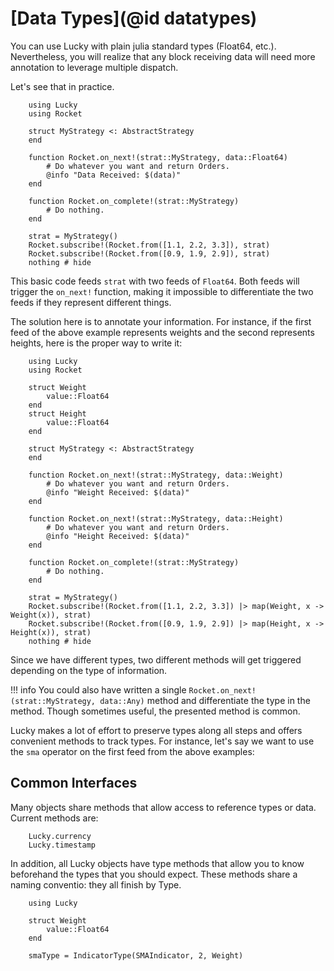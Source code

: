 # [Data Types](@id datatypes)

You can use Lucky with plain julia standard types (Float64, etc.).
Nevertheless, you will realize that any block receiving data will need more annotation to leverage multiple dispatch.

Let's see that in practice.

```@example
    using Lucky
    using Rocket

    struct MyStrategy <: AbstractStrategy
    end

    function Rocket.on_next!(strat::MyStrategy, data::Float64)
        # Do whatever you want and return Orders.
        @info "Data Received: $(data)"
    end

    function Rocket.on_complete!(strat::MyStrategy)
        # Do nothing.
    end

    strat = MyStrategy()
    Rocket.subscribe!(Rocket.from([1.1, 2.2, 3.3]), strat)
    Rocket.subscribe!(Rocket.from([0.9, 1.9, 2.9]), strat)
    nothing # hide
```
This basic code feeds `strat` with two feeds of `Float64`. Both feeds will trigger the `on_next!` function, making it impossible to differentiate the two feeds if they represent different things.

The solution here is to annotate your information. For instance, if the first feed of the above example represents weights and the second represents heights, here is the proper way to write it:

```@example
    using Lucky
    using Rocket

    struct Weight
        value::Float64
    end
    struct Height
        value::Float64
    end

    struct MyStrategy <: AbstractStrategy
    end

    function Rocket.on_next!(strat::MyStrategy, data::Weight)
        # Do whatever you want and return Orders.
        @info "Weight Received: $(data)"
    end

    function Rocket.on_next!(strat::MyStrategy, data::Height)
        # Do whatever you want and return Orders.
        @info "Height Received: $(data)"
    end

    function Rocket.on_complete!(strat::MyStrategy)
        # Do nothing.
    end

    strat = MyStrategy()
    Rocket.subscribe!(Rocket.from([1.1, 2.2, 3.3]) |> map(Weight, x -> Weight(x)), strat)
    Rocket.subscribe!(Rocket.from([0.9, 1.9, 2.9]) |> map(Height, x -> Height(x)), strat)
    nothing # hide
```
Since we have different types, two different methods will get triggered depending on the type of information.

!!! info
    You could also have written a single `Rocket.on_next!(strat::MyStrategy, data::Any)` method and differentiate the type in the method. Though sometimes useful, the presented method is common.

Lucky makes a lot of effort to preserve types along all steps and offers convenient methods to track types. For instance, let's say we want to use the `sma` operator on the first feed from the above examples:

<!-- @example
    using Lucky
    using Rocket

    struct Weight{F} <: ValueIndicator{F}
        value::F
    end

    # Weight feed from the above example with a Simple Moving Average
    Rocket.subscribe!(Rocket.from([1.1, 2.2, 3.3]) |> map(Weight, x -> Weight(x)) |> sma(2), logger())
    nothing # hide
 -->

## Common Interfaces

Many objects share methods that allow access to reference types or data.
Current methods are:

```@docs
    Lucky.currency
    Lucky.timestamp
```

In addition, all Lucky objects have type methods that allow you to know beforehand the types that you should expect. These methods share a naming conventio: they all finish by Type.

```@example
    using Lucky

    struct Weight
        value::Float64
    end

    smaType = IndicatorType(SMAIndicator, 2, Weight)
```